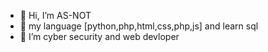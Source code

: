 - 👋 Hi, I’m AS-NOT
- 🧠 my language [python,php,html,css,php,js] and learn sql
- 🎩 I’m cyber security and web devloper 

